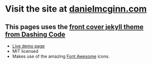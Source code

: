 # Visit the site at <a href="https://danielmcginn.com/">danielmcginn.com</a>

## This pages uses the <a href="http://jekyllthemes.org/themes/front-cover/">front cover jekyll theme from Dashing Code</a>
* <a href="https://dashingcode.github.io/front-cover/">Live demo page</a>
* MIT licensed
* Makes use of the amazing <a href="http://fontawesome.io/">Font Awesome</a> icons.
